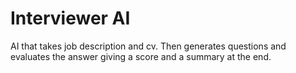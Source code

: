 # Interviewer AI
 AI that takes job description and cv. Then generates questions and evaluates the answer giving a score and a summary at the end.
